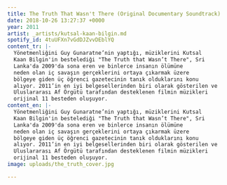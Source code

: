 ```yaml
---
title: The Truth That Wasn't There (Original Documentary Soundtrack)
date: 2018-10-26 13:27:37 +0000
year: 2011
artist: _artists/kutsal-kaan-bilgin.md
spotify_id: 4tuUFXn7vGdDJZvvDEblYQ
content_tr: |-
  Yönetmenliğini Guy Gunaratne’nin yaptığı, müziklerini Kutsal
  Kaan Bilgin'in bestelediği "The Truth that Wasn’t There", Sri
  Lanka'da 2009'da sona eren ve binlerce insanın ölümüne
  neden olan iç savaşın gerçeklerini ortaya çıkarmak üzere
  bölgeye giden üç öğrenci gazetecinin tanık olduklarını konu
  alıyor. 2011’in en iyi belgesellerinden biri olarak gösterilen ve
  Uluslararası Af Örgütü tarafından desteklenen filmin müzikleri
  orijinal 11 besteden oluşuyor.
content_en: |-
  Yönetmenliğini Guy Gunaratne’nin yaptığı, müziklerini Kutsal
  Kaan Bilgin'in bestelediği "The Truth that Wasn’t There", Sri
  Lanka'da 2009'da sona eren ve binlerce insanın ölümüne
  neden olan iç savaşın gerçeklerini ortaya çıkarmak üzere
  bölgeye giden üç öğrenci gazetecinin tanık olduklarını konu
  alıyor. 2011’in en iyi belgesellerinden biri olarak gösterilen ve
  Uluslararası Af Örgütü tarafından desteklenen filmin müzikleri
  orijinal 11 besteden oluşuyor.
image: uploads/the_truth_cover.jpg

---
```

